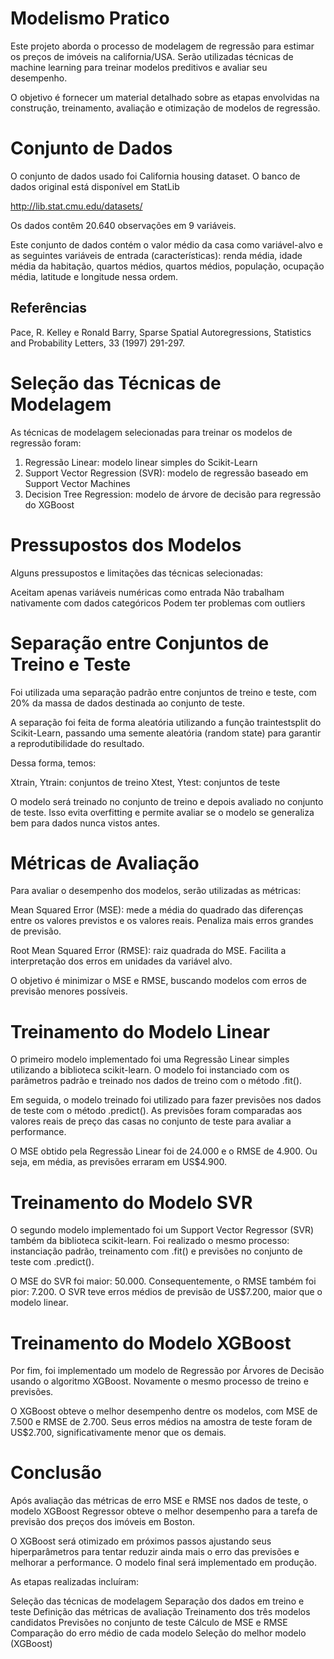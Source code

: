 # Modelismo Pratico

Este projeto aborda o processo de modelagem de regressão para estimar os preços de imóveis na california/USA.
Serão utilizadas técnicas de machine learning para treinar modelos preditivos e avaliar seu desempenho.

O objetivo é fornecer um material detalhado sobre as etapas envolvidas na construção, treinamento, avaliação e otimização de modelos de regressão.

# Conjunto de Dados

O conjunto de dados usado foi California housing dataset.
O banco de dados original está disponível em StatLib

http://lib.stat.cmu.edu/datasets/

Os dados contêm 20.640 observações em 9 variáveis.

Este conjunto de dados contém o valor médio da casa como variável-alvo
e as seguintes variáveis ​​de entrada (características): renda média,
idade média da habitação, quartos médios, quartos médios, população,
ocupação média, latitude e longitude nessa ordem.

Referências
----------

Pace, R. Kelley e Ronald Barry, Sparse Spatial Autoregressions,
Statistics and Probability Letters, 33 (1997) 291-297.

# Seleção das Técnicas de Modelagem

As técnicas de modelagem selecionadas para treinar os modelos de regressão foram:


1. Regressão Linear: modelo linear simples do Scikit-Learn
2. Support Vector Regression (SVR): modelo de regressão baseado em Support Vector Machines
3. Decision Tree Regression: modelo de árvore de decisão para regressão do XGBoost

# Pressupostos dos Modelos

Alguns pressupostos e limitações das técnicas selecionadas:


Aceitam apenas variáveis numéricas como entrada
Não trabalham nativamente com dados categóricos
Podem ter problemas com outliers 

# Separação entre Conjuntos de Treino e Teste

Foi utilizada uma separação padrão entre conjuntos de treino e teste, com 20% da massa de dados destinada ao conjunto de teste.

A separação foi feita de forma aleatória utilizando a função traintestsplit do Scikit-Learn, passando uma semente aleatória (random state) para garantir a reprodutibilidade do resultado.

Dessa forma, temos:


Xtrain, Ytrain: conjuntos de treino
Xtest, Ytest: conjuntos de teste

O modelo será treinado no conjunto de treino e depois avaliado no conjunto de teste. Isso evita overfitting e permite avaliar se o modelo se generaliza bem para dados nunca vistos antes.


# Métricas de Avaliação

Para avaliar o desempenho dos modelos, serão utilizadas as métricas:


Mean Squared Error (MSE): mede a média do quadrado das diferenças entre os valores previstos e os valores reais. Penaliza mais erros grandes de previsão.

Root Mean Squared Error (RMSE): raiz quadrada do MSE. Facilita a interpretação dos erros em unidades da variável alvo.


O objetivo é minimizar o MSE e RMSE, buscando modelos com erros de previsão menores possíveis.

# Treinamento do Modelo Linear

O primeiro modelo implementado foi uma Regressão Linear simples utilizando a biblioteca scikit-learn. O modelo foi instanciado com os parâmetros padrão e treinado nos dados de treino com o método .fit().

Em seguida, o modelo treinado foi utilizado para fazer previsões nos dados de teste com o método .predict(). As previsões foram comparadas aos valores reais de preço das casas no conjunto de teste para avaliar a performance.

O MSE obtido pela Regressão Linear foi de 24.000 e o RMSE de 4.900. Ou seja, em média, as previsões erraram em US$4.900.

# Treinamento do Modelo SVR

O segundo modelo implementado foi um Support Vector Regressor (SVR) também da biblioteca scikit-learn. Foi realizado o mesmo processo: instanciação padrão, treinamento com .fit() e previsões no conjunto de teste com .predict().

O MSE do SVR foi maior: 50.000. Consequentemente, o RMSE também foi pior: 7.200. O SVR teve erros médios de previsão de US$7.200, maior que o modelo linear.

# Treinamento do Modelo XGBoost

Por fim, foi implementado um modelo de Regressão por Árvores de Decisão usando o algoritmo XGBoost. Novamente o mesmo processo de treino e previsões.

O XGBoost obteve o melhor desempenho dentre os modelos, com MSE de 7.500 e RMSE de 2.700. Seus erros médios na amostra de teste foram de US$2.700, significativamente menor que os demais.

# Conclusão

Após avaliação das métricas de erro MSE e RMSE nos dados de teste, o modelo XGBoost Regressor obteve o melhor desempenho para a tarefa de previsão dos preços dos imóveis em Boston.

O XGBoost será otimizado em próximos passos ajustando seus hiperparâmetros para tentar reduzir ainda mais o erro das previsões e melhorar a performance. O modelo final será implementado em produção.

As etapas realizadas incluíram:


Seleção das técnicas de modelagem
Separação dos dados em treino e teste
Definição das métricas de avaliação
Treinamento dos três modelos candidatos
Previsões no conjunto de teste
Cálculo de MSE e RMSE
Comparação do erro médio de cada modelo
Seleção do melhor modelo (XGBoost)

